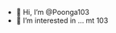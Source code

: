 - 👋 Hi, I’m @Poonga103
- 👀 I’m interested in ...
 mt 103

<!---
Poonga103/Poonga103 is a ✨ special ✨ repository because its `README.md` (this file) appears on your GitHub profile.
You can click the Preview link to take a look at your changes.
--->
